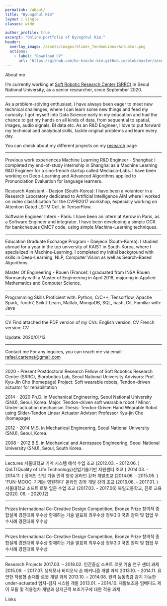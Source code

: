 ```yaml
---
permalink: /about/
title: "Byungchul Kim"
layout : single
classes: wide

author_profile: true
excerpt: "Online portfolio of Byungchul Kim."
header:
  overlay_image: /assets/images/Slider_TendonLinearActuator.png
  actions:
    - label: "Download CV"
      url: "https://github.com/bc-kim/bc-kim.github.io/blob/master/assets/CV/ByungchulKim-CV-2021-01-07.pdf"
---
```



About me

I’m currently working at [Soft Robotic Research Center (SRRC)][SRRC_link] in Seoul National University, as a senior researcher, since September 2020.

---
As a problem-solving enthusiast, I have always been eager to meet new technical challenges, where I can learn some new things and feed my curiosity.
I got myself into Data Science early in my education and had the chance to get my hands on all kinds of data, from sequential to spatial, images, audio signals, BI data etc.
As an R&D Engineer, I love to put forward my technical and analytical skills, tackle original problems and learn every day.

You can check about my different projects on my [research][Research_link] page

--- 

Previous work experiences
Machine Learning R&D Engineer - Shanghai:
I completed my end-of-study internship in Shanghai as a Machine Learning R&D Engineer for a sino-french startup called Mediasia-Labs. I have been working on Deep-Learning and Advanced Algorithms applied to Pronunciation Evaluation for language learners.

Research Assistant - Daejon (South-Korea):
I have been a volunteer in a Research Laboratory dedicated to Artificial Intelligence AIM where I worked on video classification for the CVPR2017 workshop, especially working on Attention Gated LSTM Cell, in TensorFlow.

Software Engineer Intern - Paris:
I have been an intern at Aerow in Paris, as a Software Engineer and integrator. I have been developing a simple OCR for bankcheques CMC7 code, using simple Machine-Learning techniques.

---
Education
Graduate Exchange Program - Daejeon (South-Korea):
I studied abroad for a year in the top university of KAIST in South-Korea, where I specialized in Machine-Learning. I completed my initial background with skills in Deep-Learning, NLP, Computer Vision as well as Search-Based Algorithms.

Master Of Engineering - Rouen (France):
I graduated from INSA Rouen Normandy with a Master of Engineering in April 2018, majoring in Applied Mathematics and Computer Science.

---
Programming Skills
Proficient with: Python, C/C++, Tensorflow, Apache Spark, Torch7, Scikit-Learn, Matlab, MongoDB, SQL, bash, Git.
Familiar with: Java

---
CV
Find attached the PDF version of my CVs:
English version: CV
French version: CV

Update: 2020/01/13

---
Contact me
For any inquires, you can reach me via email: rafael.cartenet@gmail.com

---
2020 - Present
Postdoctoral Research Fellow of Soft Robotics Research Center (SRRC), Biorobotics Lab, Seoul National University
Advisors: Prof. Kyu-Jin Cho (homepage)
Project: Soft wearable robots, Tendon-driven actuator for rehabilitation

2014 - 2020
Ph.D. in Mechanical Engineering, Seoul National University (SNU), Seoul, Korea.
 Major: Tendon-driven soft wearable robot / Minor: Under-actuation mechanism
 Thesis: Tendon-Driven Hand Wearable Robot using Slider-Tendon Linear Actuator
 Advisor: Professor Kyu-jin Cho (homepage)

2012 - 2014
M.S. in Mechanical Engineering, Seoul National University (SNU), Seoul, Korea.

2008 - 2012
B.S. in Mechanical and Aerospace Engineering, Seoul National University (SNU), Seoul, South Korea.

---

Lectures
서울대학교 기계 시스템 해석 수업 조교 (2012.03. - 2012.06. )
QoLT(Quality of Life Technology)산업기술기반 지원센터 조교 ( 2014.03. - 2014.11. )
장애인 산업 기술 인력 양성 온라인 강좌 개발조교 (2014.06. - 2015.05. )
'FUN-MOOC: 기계는 영원하다' 온라인 강좌 개발 강의 조교 (2016.08. - 2017.01. )
서울대학교 소프트 로봇 입문 수업 조교 (2017.03. - 2017.06)
북일고등학교, 진로 교육 (2020. 06. - 2020.12)

---
Prizes 
International Co-Creative Design Competition, Bronze Prize
창의적 종합설계 경진대회 우수상
함께하는 기술 발표회 최우수상
정부3.0 국민 참여 및 협업 우수사례 경진대회 우수상

---
Prizes 
International Co-Creative Design Competition, Bronze Prize
창의적 종합설계 경진대회 우수상
함께하는 기술 발표회 최우수상
정부3.0 국민 참여 및 협업 우수사례 경진대회 우수상

---
Research Projects
2017.03. – 2018.02. 인간중심 소프트 로봇 기술 연구 센터 과제
2015.09. – 2017.07. 생체모사 바이오닉 손 메커니즘 개발 과제
2013.10. – 2014.11. 유연한 착용형 손재활 로봇 개발 과제
2013.10. – 2014.08. 원격 능동촉감 감지 가능한 under-actuated 엄지-검지 시스템 개발
2013.01. – 2014.10. 재활보조용 임베디드 제어 모듈 및 적용절차 개발과 상지근력 보조기구에 대한 적용 과제 

Links

[SRRC_link]: https://www.srrc.snu.ac.kr
[Research_link]: /researches/